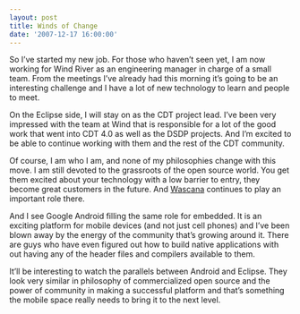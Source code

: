 ```yaml
---
layout: post
title: Winds of Change
date: '2007-12-17 16:00:00'
---
```



So I’ve started my new job. For those who haven’t seen yet, I am now working for Wind River as an engineering manager in charge of a small team. From the meetings I’ve already had this morning it’s going to be an interesting challenge and I have a lot of new technology to learn and people to meet.

On the Eclipse side, I will stay on as the CDT project lead. I’ve been very impressed with the team at Wind that is responsible for a lot of the good work that went into CDT 4.0 as well as the DSDP projects. And I’m excited to be able to continue working with them and the rest of the CDT community.

Of course, I am who I am, and none of my philosophies change with this move. I am still devoted to the grassroots of the open source world. You get them excited about your technology with a low barrier to entry, they become great customers in the future. And [Wascana](http://wascana.sourceforge.net/) continues to play an important role there.

And I see Google Android filling the same role for embedded. It is an exciting platform for mobile devices (and not just cell phones) and I’ve been blown away by the energy of the community that’s growing around it. There are guys who have even figured out how to build native applications with out having any of the header files and compilers available to them.

It’ll be interesting to watch the parallels between Android and Eclipse. They look very similar in philosophy of commercialized open source and the power of community in making a successful platform and that’s something the mobile space really needs to bring it to the next level.


